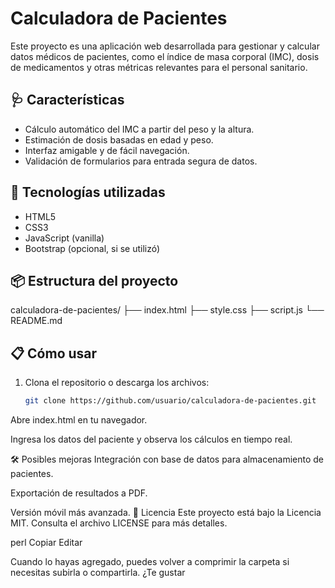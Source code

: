 # Calculadora de Pacientes

Este proyecto es una aplicación web desarrollada para gestionar y calcular datos médicos de pacientes, como el índice de masa corporal (IMC), dosis de medicamentos y otras métricas relevantes para el personal sanitario.

## 🩺 Características

- Cálculo automático del IMC a partir del peso y la altura.
- Estimación de dosis basadas en edad y peso.
- Interfaz amigable y de fácil navegación.
- Validación de formularios para entrada segura de datos.

## 🚀 Tecnologías utilizadas

- HTML5
- CSS3
- JavaScript (vanilla)
- Bootstrap (opcional, si se utilizó)

## 📦 Estructura del proyecto

calculadora-de-pacientes/
├── index.html
├── style.css
├── script.js
└── README.md
## 📋 Cómo usar

1. Clona el repositorio o descarga los archivos:
   ```bash
   git clone https://github.com/usuario/calculadora-de-pacientes.git
Abre index.html en tu navegador.

Ingresa los datos del paciente y observa los cálculos en tiempo real.

🛠️ Posibles mejoras
Integración con base de datos para almacenamiento de pacientes.

Exportación de resultados a PDF.

Versión móvil más avanzada.
📄 Licencia
Este proyecto está bajo la Licencia MIT. Consulta el archivo LICENSE para más detalles.

perl
Copiar
Editar

Cuando lo hayas agregado, puedes volver a comprimir la carpeta si necesitas subirla o compartirla. ¿Te gustar
